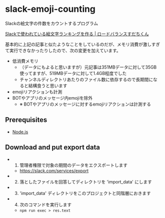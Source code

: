 # slack-emoji-counting
Slackの絵文字の件数をカウントするプログラム

[Slackで使われている絵文字ランキングを作る | ロードバランスすだちくん](https://blog.animereview.jp/slack-emoji-ranking/)

基本的に上記の記事と似たようなことをしているのだが、メモリ消費が激しすぎて実行できなかったりしたので、次の変更を加えています。

- 低消費メモリ
  - （データにもよると思いますが）元記事は351MBデータに対して35GB使ってますが、519MBデータに対して1.4GB程度でした
  - チャンネルディレクトリあたりのファイル数に依存するので長期間になると結構食うと思います
- emojiリアクションも計測
- BOTやアプリのメッセージ内emojiを除外
  - ※ BOTやアプリのメッセージに対するemojiリアクションは計測する

## Prerequisites
- [Node.js](https://nodejs.org/)

## Download and put export data
- 1. 管理者権限で対象の期間のデータをエクスポートします
  - https://slack.com/services/export
- 2. 落としたファイルを回答してディレクトリを 'import_data' にします
- 3. 'import_data' ディレクトリをこのプロジェクトと同階層におきます
- 4. 次のコマンドを実行します
  - `npm run exec > res.text`
